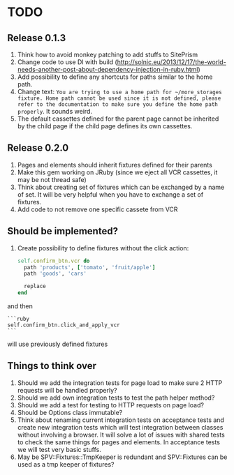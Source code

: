 # TODO

## Release 0.1.3

1. Think how to avoid monkey patching to add stuffs to SitePrism
2. Change code to use DI with build (http://solnic.eu/2013/12/17/the-world-needs-another-post-about-dependency-injection-in-ruby.html)
3. Add possibility to define any shortcuts for paths similar to the home path.
4. Change text: `You are trying to use a home path for ~/more_storages fixture. Home path cannot be used since it is not defined, please refer to the documentation to make sure you define the home path properly`. It sounds weird.
5. The default cassettes defined for the parent page cannot be inherited by the child page if the child page defines its own cassettes.

## Release 0.2.0

1. Pages and elements should inherit fixtures defined for their parents
2. Make this gem working on JRuby (since we eject all VCR cassettes, it may be not thread safe)
3. Think about creating set of fixtures which can be exchanged by a name of set. It will be very helpful when you have to exchange a set of fixtures.
4. Add code to not remove one specific cassete from VCR

## Should be implemented?

1. Create possibility to define fixtures without the click action:

    ```ruby
    self.confirm_btn.vcr do
      path 'products', ['tomato', 'fruit/apple']
      path 'goods', 'cars'

      replace
    end
    ```

  and then

    ```ruby
    self.confirm_btn.click_and_apply_vcr
    ```

  will use previously defined fixtures


## Things to think over

1. Should we add the integration tests for page load to make sure 2 HTTP requests will be handled properly?
2. Should we add own integration tests to test the path helper method?
3. Should we add a test for testing to HTTP requests on page load?
4. Should be Options class immutable?
5. Think about renaming current integration tests on acceptance tests and create new integration tests which will test integration between classes without involving a browser. It will solve a lot of issues with shared tests to check the same things for pages and elements. In acceptance tests we will test very basic stuffs.
6. May be SPV::Fixtures::TmpKeeper is redundant and SPV::Fixtures can be used as a tmp keeper of fixtures?


